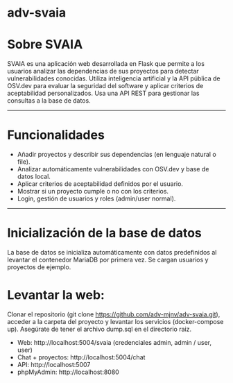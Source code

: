 # adv-svaia
# Sobre SVAIA

SVAIA es una aplicación web desarrollada en Flask que permite a los usuarios analizar las dependencias de sus proyectos para detectar vulnerabilidades conocidas. Utiliza inteligencia artificial y la API pública de OSV.dev para evaluar la seguridad del software y aplicar criterios de aceptabilidad personalizados. Usa una API REST para gestionar las consultas a la base de datos.

---

# Funcionalidades
- Añadir proyectos y describir sus dependencias (en lenguaje natural o file).
- Analizar automáticamente vulnerabilidades con OSV.dev y base de datos local.
- Aplicar criterios de aceptabilidad definidos por el usuario.
- Mostrar si un proyecto cumple o no con los criterios.
- Login, gestión de usuarios y roles (admin/user normal).

---

# Inicialización de la base de datos

La base de datos se inicializa automáticamente con datos predefinidos al levantar el contenedor MariaDB por primera vez. Se cargan usuarios y proyectos de ejemplo.

# Levantar la web:

Clonar el repositorio (git clone https://github.com/adv-mjnv/adv-svaia.git), acceder a la carpeta del proyecto y levantar los servicios (docker-compose up). Asegúrate de tener el archivo dump.sql en el directorio raiz.
- Web: http://localhost:5004/svaia (credenciales admin, admin / user, user)
- Chat + proyectos: http://localhost:5004/chat
- API: http://localhost:5007
- phpMyAdmin: http://localhost:8080
